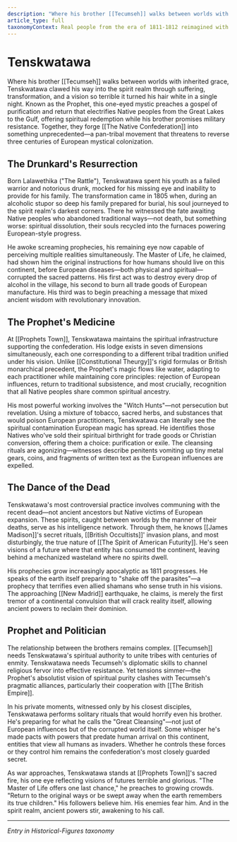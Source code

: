 ```yaml
---
description: "Where his brother [[Tecumseh]] walks between worlds with inherited grace, Tenskwatawa clawed his way into the spirit realm through suffering, transformation, and a vision so terrible it turned his hair white in a single night. Known as the Prophet, this one-eyed mystic preaches a gospel of purification and return that electrifies Native peoples from the Great Lakes to the Gulf, offering spiritual redemption while his brother promises military resistance. Together, they forge [[The Native Confederation]] into something unprecedented—a pan-tribal movement that threatens to reverse three centuries of European mystical colonization."
article_type: full
taxonomyContext: Real people from the era of 1811-1812 reimagined with supernatural connections and secret magical roles
---
```


# Tenskwatawa

Where his brother [[Tecumseh]] walks between worlds with inherited grace, Tenskwatawa clawed his way into the spirit realm through suffering, transformation, and a vision so terrible it turned his hair white in a single night. Known as the Prophet, this one-eyed mystic preaches a gospel of purification and return that electrifies Native peoples from the Great Lakes to the Gulf, offering spiritual redemption while his brother promises military resistance. Together, they forge [[The Native Confederation]] into something unprecedented—a pan-tribal movement that threatens to reverse three centuries of European mystical colonization.

## The Drunkard's Resurrection

Born Lalawethika ("The Rattle"), Tenskwatawa spent his youth as a failed warrior and notorious drunk, mocked for his missing eye and inability to provide for his family. The transformation came in 1805 when, during an alcoholic stupor so deep his family prepared for burial, his soul journeyed to the spirit realm's darkest corners. There he witnessed the fate awaiting Native peoples who abandoned traditional ways—not death, but something worse: spiritual dissolution, their souls recycled into the furnaces powering European-style progress.

He awoke screaming prophecies, his remaining eye now capable of perceiving multiple realities simultaneously. The Master of Life, he claimed, had shown him the original instructions for how humans should live on this continent, before European diseases—both physical and spiritual—corrupted the sacred patterns. His first act was to destroy every drop of alcohol in the village, his second to burn all trade goods of European manufacture. His third was to begin preaching a message that mixed ancient wisdom with revolutionary innovation.

## The Prophet's Medicine

At [[Prophets Town]], Tenskwatawa maintains the spiritual infrastructure supporting the confederation. His lodge exists in seven dimensions simultaneously, each one corresponding to a different tribal tradition unified under his vision. Unlike [[Constitutional Theurgy]]'s rigid formulas or British monarchical precedent, the Prophet's magic flows like water, adapting to each practitioner while maintaining core principles: rejection of European influences, return to traditional subsistence, and most crucially, recognition that all Native peoples share common spiritual ancestry.

His most powerful working involves the "Witch Hunts"—not persecution but revelation. Using a mixture of tobacco, sacred herbs, and substances that would poison European practitioners, Tenskwatawa can literally see the spiritual contamination European magic has spread. He identifies those Natives who've sold their spiritual birthright for trade goods or Christian conversion, offering them a choice: purification or exile. The cleansing rituals are agonizing—witnesses describe penitents vomiting up tiny metal gears, coins, and fragments of written text as the European influences are expelled.

## The Dance of the Dead

Tenskwatawa's most controversial practice involves communing with the recent dead—not ancient ancestors but Native victims of European expansion. These spirits, caught between worlds by the manner of their deaths, serve as his intelligence network. Through them, he knows [[James Madison]]'s secret rituals, [[British Occultists]]' invasion plans, and most disturbingly, the true nature of [[The Spirit of American Futurity]]. He's seen visions of a future where that entity has consumed the continent, leaving behind a mechanized wasteland where no spirits dwell.

His prophecies grow increasingly apocalyptic as 1811 progresses. He speaks of the earth itself preparing to "shake off the parasites"—a prophecy that terrifies even allied shamans who sense truth in his visions. The approaching [[New Madrid]] earthquake, he claims, is merely the first tremor of a continental convulsion that will crack reality itself, allowing ancient powers to reclaim their dominion.

## Prophet and Politician

The relationship between the brothers remains complex. [[Tecumseh]] needs Tenskwatawa's spiritual authority to unite tribes with centuries of enmity. Tenskwatawa needs Tecumseh's diplomatic skills to channel religious fervor into effective resistance. Yet tensions simmer—the Prophet's absolutist vision of spiritual purity clashes with Tecumseh's pragmatic alliances, particularly their cooperation with [[The British Empire]].

In his private moments, witnessed only by his closest disciples, Tenskwatawa performs solitary rituals that would horrify even his brother. He's preparing for what he calls the "Great Cleansing"—not just of European influences but of the corrupted world itself. Some whisper he's made pacts with powers that predate human arrival on this continent, entities that view all humans as invaders. Whether he controls these forces or they control him remains the confederation's most closely guarded secret.

As war approaches, Tenskwatawa stands at [[Prophets Town]]'s sacred fire, his one eye reflecting visions of futures terrible and glorious. "The Master of Life offers one last chance," he preaches to growing crowds. "Return to the original ways or be swept away when the earth remembers its true children." His followers believe him. His enemies fear him. And in the spirit realm, ancient powers stir, awakening to his call.

---
*Entry in Historical-Figures taxonomy*
